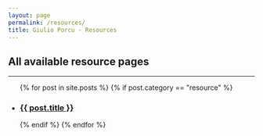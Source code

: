 ```yaml
---
layout: page
permalink: /resources/
title: Giulio Porcu - Resources
---
```

<div>
  <h2>All available resource pages</h2>
  <hr />
  <ul>
  {% for post in site.posts %}
      {% if post.category == "resource" %}
        <li>
            <h3>
             <a href="{{ post.url }}" >{{ post.title }}</a>
            </h3>
         </li>
      {% endif %}
  {% endfor %}
  </ul>
</div>